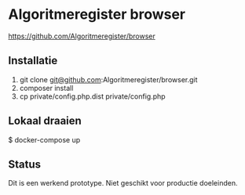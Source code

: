 # Algoritmeregister browser

https://github.com/Algoritmeregister/browser

## Installatie

1. git clone git@github.com:Algoritmeregister/browser.git
2. composer install
3. cp private/config.php.dist private/config.php

## Lokaal draaien

  $ docker-compose up

## Status

Dit is een werkend prototype. Niet geschikt voor productie doeleinden.
